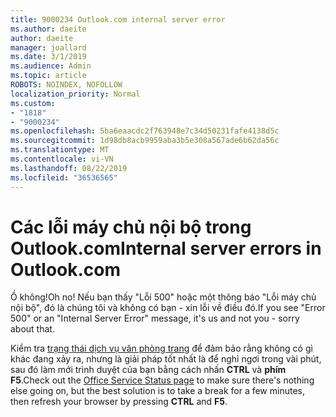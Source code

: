 ```yaml
---
title: 9000234 Outlook.com internal server error
ms.author: daeite
author: daeite
manager: joallard
ms.date: 3/1/2019
ms.audience: Admin
ms.topic: article
ROBOTS: NOINDEX, NOFOLLOW
localization_priority: Normal
ms.custom:
- "1818"
- "9000234"
ms.openlocfilehash: 5ba6eaacdc2f763948e7c34d50231fafe4138d5c
ms.sourcegitcommit: 1d98db8acb9959aba3b5e308a567ade6b62da56c
ms.translationtype: MT
ms.contentlocale: vi-VN
ms.lasthandoff: 08/22/2019
ms.locfileid: "36536565"
---
```

# <a name="internal-server-errors-in-outlookcom"></a><span data-ttu-id="dd555-102">Các lỗi máy chủ nội bộ trong Outlook.com</span><span class="sxs-lookup"><span data-stu-id="dd555-102">Internal server errors in Outlook.com</span></span>

<span data-ttu-id="dd555-103">Ồ không!</span><span class="sxs-lookup"><span data-stu-id="dd555-103">Oh no!</span></span> <span data-ttu-id="dd555-104">Nếu bạn thấy "Lỗi 500" hoặc một thông báo "Lỗi máy chủ nội bộ", đó là chúng tôi và không có bạn - xin lỗi về điều đó.</span><span class="sxs-lookup"><span data-stu-id="dd555-104">If you see "Error 500" or an "Internal Server Error" message, it's us and not you - sorry about that.</span></span>

<span data-ttu-id="dd555-105">Kiểm tra [trạng thái dịch vụ văn phòng trang](https://portal.office.com/servicestatus) để đảm bảo rằng không có gì khác đang xảy ra, nhưng là giải pháp tốt nhất là để nghỉ ngơi trong vài phút, sau đó làm mới trình duyệt của bạn bằng cách nhấn **CTRL** và **phím F5**.</span><span class="sxs-lookup"><span data-stu-id="dd555-105">Check out the [Office Service Status page](https://portal.office.com/servicestatus) to make sure there's nothing else going on, but the best solution is to take a break for a few minutes, then refresh your browser by pressing **CTRL** and **F5**.</span></span>